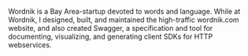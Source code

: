 <!--
title: Wordnik
location: San Mateo, CA
summary: A home for all the words
position: Senior Developer
website: http://wordnik.com
start: 2011-01-01
end: 2012-04-15
-->

Wordnik is a Bay Area-startup devoted to words and language. While at Wordnik, I designed, built, and maintained the high-traffic wordnik.com website, and also created Swagger, a specification and tool for documenting, visualizing, and generating client SDKs for HTTP webservices.
